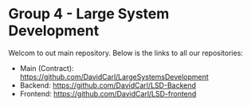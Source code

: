 # Group 4 - Large System Development
Welcom to out main repository. Below is the links to all our repositories:
* Main (Contract): https://github.com/DavidCarl/LargeSystemsDevelopment
* Backend: https://github.com/DavidCarl/LSD-Backend
* Frontend: https://github.com/DavidCarl/LSD-frontend

